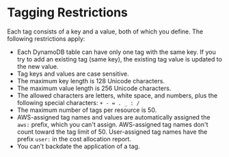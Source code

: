 # Tagging Restrictions<a name="TaggingRestrictions"></a>

 Each tag consists of a key and a value, both of which you define\. The following restrictions apply: 
+  Each DynamoDB table can have only one tag with the same key\. If you try to add an existing tag \(same key\), the existing tag value is updated to the new value\. 
+  Tag keys and values are case sensitive\. 
+  The maximum key length is 128 Unicode characters\. 
+ The maximum value length is 256 Unicode characters\. 
+  The allowed characters are letters, white space, and numbers, plus the following special characters: `+ - = . _ : /` 
+  The maximum number of tags per resource is 50\.
+  AWS\-assigned tag names and values are automatically assigned the `aws:` prefix, which you can't assign\. AWS\-assigned tag names don't count toward the tag limit of 50\. User\-assigned tag names have the prefix `user:` in the cost allocation report\. 
+  You can't backdate the application of a tag\. 